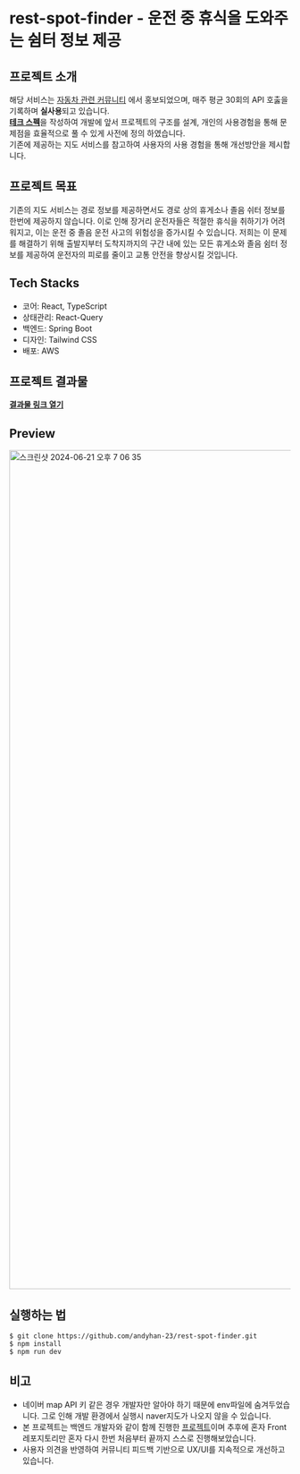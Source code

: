 # rest-spot-finder - 운전 중 휴식을 도와주는 쉼터 정보 제공

## 프로젝트 소개
해당 서비스는 [자동차 관련 커뮤니티](https://m.ppomppu.co.kr/new/bbs_view.php?id=freeboard&no=8821533) 에서 홍보되었으며, 매주 평균 30회의 API 호춣을 기록하며 **실사용**되고 있습니다.
<br />
[__테크 스펙__](https://docs.google.com/document/d/1EYgFZ9NGm49wcDMm3XwS2kfvcAqx6mpCRiLnsr4RI4w/edit)을 작성하여 개발에 앞서 프로젝트의 구조를 설계, 개인의 사용경험을 통해 문제점을 효율적으로 풀 수 있게 사전에 정의 하였습니다.
<br />
기존에 제공하는 지도 서비스를 참고하여 사용자의 사용 경험을 통해 개선방안을 제시합니다. <br />

## 프로젝트 목표
기존의 지도 서비스는 경로 정보를 제공하면서도 경로 상의 휴게소나 졸음 쉬터 정보를 한번에 제공하지 않습니다. 이로 인해 장거리 운전자들은 적절한 휴식을 취하기가 어려워지고, 이는 운전 중 졸음 운전 사고의 위험성을 증가시킬 수 있습니다. 저희는 이 문제를 해결하기 위해 출발지부터 도착지까지의 구간 내에 있는 모든 휴게소와 졸음 쉼터 정보를 제공하여 운전자의 피로를 줄이고 교통 안전을 향상시킬 것입니다.

## Tech Stacks
- 코어: React, TypeScript
- 상태관리: React-Query
- 백엔드: Spring Boot
- 디자인: Tailwind CSS
- 배포: AWS

## 프로젝트 결과물
[__결과물 링크 열기__](https://restspotfinder.site/)

## Preview
<img width="1500" alt="스크린샷 2024-06-21 오후 7 06 35" src="https://github.com/andyhan-23/rest-spot-finder/assets/98483125/6a264de9-05cf-4166-91fa-6ead40606064">

## 실행하는 법
```
$ git clone https://github.com/andyhan-23/rest-spot-finder.git
$ npm install
$ npm run dev
```
## 비고
- 네이버 map API 키 같은 경우 개발자만 알아야 하기 때문에 env파일에 숨겨두었습니다. 그로 인해 개발 환경에서 실행시 naver지도가 나오지 않을 수 있습니다.
- 본 프로젝트는 백엔드 개발자와 같이 함께 진행한 [프로젝트](https://github.com/RestSpotFinder)이며 추후에 혼자 Front 레포지토리만 혼자 다시 한번 처음부터 끝까지 스스로 진행해보았습니다.
- 사용자 의견을 반영하여 커뮤니티 피드백 기반으로 UX/UI를 지속적으로 개선하고 있습니다.










